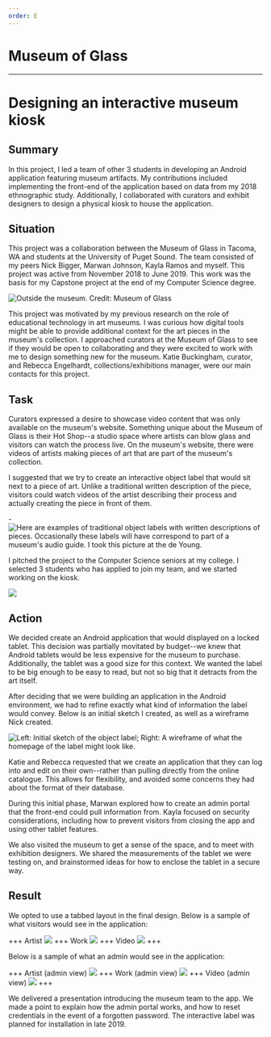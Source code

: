 ```yaml
---
order: E
---
```


# Museum of Glass
---
# Designing an interactive museum kiosk

## Summary

In this project, I led a team of other 3 students in developing an Android application featuring museum artifacts. My contributions included implementing the front-end of the application based on data from my 2018 ethnographic study. Additionally, I collaborated with curators and exhibit designers to design a physical kiosk to house the application.

## Situation

This project was a collaboration between the Museum of Glass in Tacoma, WA and students at the University of Puget Sound. The team consisted of my peers Nick Bigger, Marwan Johnson, Kayla Ramos and myself. This project was active from November 2018 to June 2019. This work was the basis for my Capstone project at the end of my Computer Science degree. 

![Outside the museum. Credit: Museum of Glass](/static/MOG+Crystal+Ball+Finals.jpeg/)

This project was motivated by my previous research on the role of educational technology in art museums. I was curious how digital tools might be able to provide additional context for the art pieces in the museum's collection. I approached curators at the Museum of Glass to see if they would be open to collaborating and they were excited to work with me to design something new for the museum. Katie Buckingham, curator, and Rebecca Engelhardt, collections/exhibitions manager, were our main contacts for this project.

## Task

Curators expressed a desire to showcase video content that was only available on the museum's website. Something unique about the Museum of Glass is their Hot Shop--a studio space where artists can blow glass and visitors can watch the process live. On the museum's website, there were videos of artists making pieces of art that are part of the museum's collection. 

I suggested that we try to create an interactive object label that would sit next to a piece of art. Unlike a traditional written description of the piece, visitors could watch videos of the artist describing their process and actually creating the piece in front of them.

-![Here are examples of traditional object labels with written descriptions of pieces. Occasionally these labels will have correspond to part of a museum's audio guide. I took this picture at the de Young.](/static/traditional_label.jpeg)

I pitched the project to the Computer Science seniors at my college. I selected 3 students who has applied to join my team, and we started working on the kiosk.

![](/static/mog_team.png)

## Action

We decided create an Android application that would displayed on a locked tablet. This decision was partially movitated by budget--we knew that Android tablets would be less expensive for the museum to purchase. Additionally, the tablet was a good size for this context. We wanted the label to be big enough to be easy to read, but not so big that it detracts from the art itself.

After deciding that we were building an application in the Android environment, we had to refine exactly what kind of information the label would convey. Below is an initial sketch I created, as well as a wireframe Nick created.

![**Left**: Initial sketch of the object label; **Right**: A wireframe of what the homepage of the label might look like.](/static/mog_sketch.png)

Katie and Rebecca requested that we create an application that they can log into and edit on their own--rather than pulling directly from the online catalogue. This allows for flexibility, and avoided some concerns they had about the format of their database. 

During this initial phase, Marwan explored how to create an admin portal that the front-end could pull information from. Kayla focused on security considerations, including how to prevent visitors from closing the app and using other tablet features. 

We also visited the museum to get a sense of the space, and to meet with exhibition designers. We shared the measurements of the tablet we were testing on, and brainstormed ideas for how to enclose the tablet in a secure way.

## Result

We opted to use a tabbed layout in the final design. Below is a sample of what visitors would see in the application:

+++ Artist
![](/static/artist.jpeg)
+++ Work
![](/static/work.jpeg)
+++ Video
![](/static/mog_video.jpeg)
+++

Below is a sample of what an admin would see in the application:

+++ Artist (admin view)
![](/static/admin_artist.jpeg)
+++ Work (admin view)
![](/static/admin_work.jpeg)
+++ Video (admin view)
![](/static/admin_video.jpeg)
+++

We delivered a presentation introducing the museum team to the app. We made a point to explain how the admin portal works, and how to reset credentials in the event of a forgotten password. The interactive label was planned for installation in late 2019.






